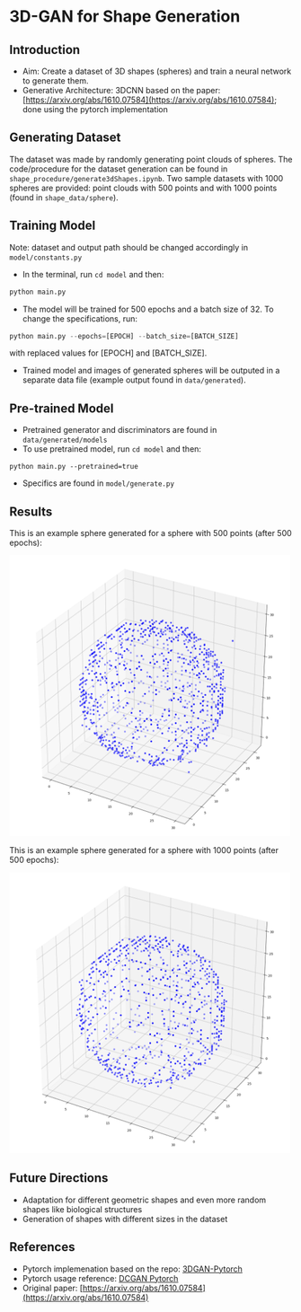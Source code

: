 # 3D-GAN for Shape Generation

## Introduction
* Aim: Create a dataset of 3D shapes (spheres) and train a neural network to generate them.
* Generative Architecture: 3DCNN based on the paper: [https://arxiv.org/abs/1610.07584](https://arxiv.org/abs/1610.07584); done using the pytorch implementation

## Generating Dataset
The dataset was made by randomly generating point clouds of spheres. The code/procedure for the dataset generation can be found in ```shape_procedure/generate3dShapes.ipynb```. Two sample datasets with 1000 spheres are provided: point clouds with 500 points and with 1000 points (found in ```shape_data/sphere```).

## Training Model
Note: dataset and output path should be changed accordingly in ```model/constants.py```
* In the terminal, run `cd model` and then:
```python
python main.py
```
* The model will be trained for 500 epochs and a batch size of 32. To change the specifications, run:
```python
python main.py --epochs=[EPOCH] --batch_size=[BATCH_SIZE]
```
with replaced values for [EPOCH] and [BATCH_SIZE].
* Trained model and images of generated spheres will be outputed in a separate data file (example output found in ```data/generated```).

## Pre-trained Model
* Pretrained generator and discriminators are found in ```data/generated/models```
* To use pretrained model, run `cd model` and then:
```
python main.py --pretrained=true
```
* Specifics are found in ```model/generate.py```

## Results
This is an example sphere generated for a sphere with 500 points (after 500 epochs):

<img src="results/299.png" alt="1000pts_result" width="500"/>

This is an example sphere generated for a sphere with 1000 points (after 500 epochs):

<img src="results/499.png" alt="1000pts_result_500" width="500"/>

## Future Directions
* Adaptation for different geometric shapes and even more random shapes like biological structures
* Generation of shapes with different sizes in the dataset

## References
* Pytorch implemenation based on the repo: [3DGAN-Pytorch](https://github.com/rimchang/3DGAN-Pytorch/tree/master)
* Pytorch usage reference: [DCGAN Pytorch](https://pytorch.org/tutorials/beginner/dcgan_faces_tutorial.html)
* Original paper: [https://arxiv.org/abs/1610.07584](https://arxiv.org/abs/1610.07584)


